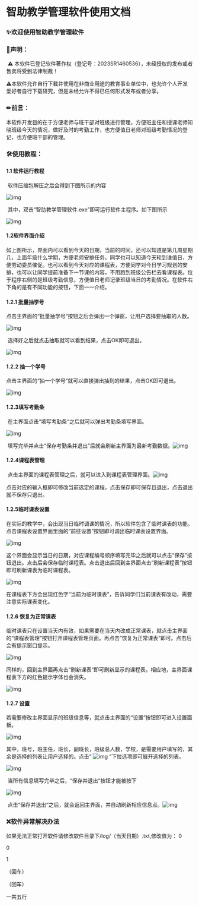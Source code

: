 # 智助教学管理软件使用文档

### ✨欢迎使用智助教学管理软件

### 👋声明：

​       ⚠ 本软件已登记软件著作权（登记号：2023SR1460536），未经授权的发布或者售卖将受到法律制裁！

​       ⚠本软件允许自行下载并使用在非商业用途的教育事业单位中，也允许个人开发爱好者自行下载研究，但是未经允许不得已任何形式发布或者分享。

### ✏前言：

​       本软件开发目的在于方便老师与班干部对班级进行管理，方便班主任和授课老师知晓班级今天的情况，做好及时的考勤工作，也方便值日老师对班级考勤情况的登记，也方便班干部的管理。

### 🛠使用教程：

#### 1.1 软件运行教程

​        软件压缩包解压之后会得到下图所示的内容

![img](https://github.com/lammy2021/Intelligent-teaching-management-system/blob/main/image/image2.png?raw=true)

​        其中，双击“智助教学管理软件.exe”即可运行软件主程序。如下图所示

![img](https://github.com/lammy2021/Intelligent-teaching-management-system/blob/main/image/image3.png?raw=true)

#### 1.2软件界面介绍

​        如上图所示，界面内可以看到今天的日期，当前的时间，还可以知道是第几周星期几，上面年级什么学期，方便老师安排任务。同学也可以知道今天轮到谁值日，方便劳动委员催促。也可以看到今天对应的课程表，方便同学对今日学习规划的安排，也可以让同学提前准备下一节课的内容，不用跑到班级公告栏去看课程表。位于程序右侧的是班级考勤信息，方便值日老师记录班级当日的考勤情况。在软件右下角的是有不同功能的按钮，下面一一介绍。

 

#### 1.2.1 批量抽学号

​        点击主界面的“批量抽学号“按钮之后会弹出一个弹窗，让用户选择要抽取的人数。

![img](https://github.com/lammy2021/Intelligent-teaching-management-system/blob/main/image/image4.png?raw=true)

​        选择好之后就点击抽取就可以看到结果，点击OK即可退出。

![img](https://github.com/lammy2021/Intelligent-teaching-management-system/blob/main/image/image5.png?raw=true)

#### 1.2.2 抽一个学号

​        点击主界面的“抽一个学号“就可以直接弹出抽到的结果，点击OK即可退出。

![img](https://github.com/lammy2021/Intelligent-teaching-management-system/blob/main/image/image6.png?raw=true)

#### 1.2.3填写考勤条

​        在主界面点击“填写考勤条“之后就可以弹出考勤条填写界面。

![img](https://github.com/lammy2021/Intelligent-teaching-management-system/blob/main/image/image7.png?raw=true)

​        填写完毕并点击“保存考勤条并退出”后就会刷新主界面为最新考勤数据。![img](https://github.com/lammy2021/Intelligent-teaching-management-system/blob/main/image/image8.png?raw=true)

#### 1.2.4课程表管理

​        点击主界面的课程表管理之后，就可以进入到课程表管理界面。![img](https://github.com/lammy2021/Intelligent-teaching-management-system/blob/main/image/image9.png?raw=true)

​        点击对应的输入框即可修改当前选定的课程，点击保存即可保存且退出，点击退出就不保存只退出。

#### 1.2.5临时课表设置

​        在实际的教学中，会出现当日临时调课的情况，所以软件包含了临时课表的功能。点击课程表设置界面里面的“前往设置”按钮即可调出临时课表设置界面。

![img](https://github.com/lammy2021/Intelligent-teaching-management-system/blob/main/image/image10.png?raw=true)

​        这个界面会显示当日的日期，对应课程编号顺序填写完毕之后就可以点击“保存”按钮退出。点击后会保存临时课程表。点击退出后回到主界面点击“刷新课程表”按钮即可刷新课表为临时课程表。

![img](https://github.com/lammy2021/Intelligent-teaching-management-system/blob/main/image/image11.png?raw=true)

 

​        在课程表下方会出现红色字“当前为临时课表”，告诉同学们当前课表有改动，需要注意实际课表变化。

#### 1.2.6 恢复为正常课表

​        临时课表只在设置当天内有效，如果需要在当天内改成正常课表，就点击主界面的“课程表管理“按钮打开课程表管理页面。再点击”恢复为正常课表“即可。点击后会有提示窗口提示。

![img](https://github.com/lammy2021/Intelligent-teaching-management-system/blob/main/image/image12.png?raw=true)

​        同样的，回到主界面再点击“刷新课表“即可刷新显示的课程表。相应地，主界面课程表下方的红色提示字体也会消失。

![img](https://github.com/lammy2021/Intelligent-teaching-management-system/blob/main/image/image13.png?raw=true)

#### 1.2.7 设置

​        若需要修改主界面显示的班级信息等，就点击主界面的“设置“按钮即可进入设置面板。

![img](https://github.com/lammy2021/Intelligent-teaching-management-system/blob/main/image/image14.png?raw=true)

​        其中，班号，班主任，班长，副班长，班级总人数，学校，是需要用户填写的，其余是选择的列表让用户选择的。点击“ ![img](https://github.com/lammy2021/Intelligent-teaching-management-system/blob/main/image/image15.png?raw=true) “下拉选项即可展开选择的列表。

![img](https://github.com/lammy2021/Intelligent-teaching-management-system/blob/main/image/image16.png?raw=true)

​        当所有信息填写完毕之后，“保存并退出“按钮才能被按下

![img](https://github.com/lammy2021/Intelligent-teaching-management-system/blob/main/image/image17.png?raw=true)

​        点击“保存并退出“之后，就会返回主界面，并自动刷新相应信息点。![img](https://github.com/lammy2021/Intelligent-teaching-management-system/blob/main/image/image18.png?raw=true)

 

### ❌软件异常解决办法

如果无法正常打开软件请修改软件目录下/log/（当天日期）.txt,修改值为：
0

0

1

（回车）

（回车）

一共五行

